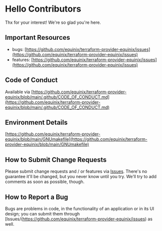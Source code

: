 # Hello Contributors

Thx for your interest! We're so glad you're here.

## Important Resources

- bugs: [https://github.com/equinix/terraform-provider-equinix/issues](https://github.com/equinix/terraform-provider-equinix/issues)
- features: [https://github.com/equinix/terraform-provider-equinix/issues](https://github.com/equinix/terraform-provider-equinix/issues)

## Code of Conduct

Available via [https://github.com/equinix/terraform-provider-equinix/blob/main/.github/CODE_OF_CONDUCT.md](https://github.com/equinix/terraform-provider-equinix/blob/main/.github/CODE_OF_CONDUCT.md)

## Environment Details

[https://github.com/equinix/terraform-provider-equinix/blob/main/GNUmakefile](https://github.com/equinix/terraform-provider-equinix/blob/main/GNUmakefile)

## How to Submit Change Requests

Please submit change requests and / or features via [Issues](https://github.com/equinix/terraform-provider-equinix/issues). There's no guarantee it'll be changed, but you never know until you try. We'll try to add comments as soon as possible, though.

## How to Report a Bug

Bugs are problems in code, in the functionality of an application or in its UI design; you can submit them through [Issues/(https://github.com/equinix/terraform-provider-equinix/issues) as well.
